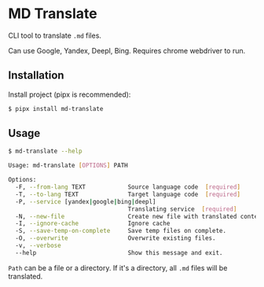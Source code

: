 # MD Translate

CLI tool to translate `.md` files.

Can use Google, Yandex, Deepl, Bing. Requires chrome webdriver to run.

## Installation

Install project (pipx is recommended):

```bash
$ pipx install md-translate
```

## Usage

```bash
$ md-translate --help

Usage: md-translate [OPTIONS] PATH

Options:
  -F, --from-lang TEXT            Source language code  [required]
  -T, --to-lang TEXT              Target language code  [required]
  -P, --service [yandex|google|bing|deepl]
                                  Translating service  [required]
  -N, --new-file                  Create new file with translated content
  -I, --ignore-cache              Ignore cache
  -S, --save-temp-on-complete     Save temp files on complete.
  -O, --overwrite                 Overwrite existing files.
  -v, --verbose
  --help                          Show this message and exit.
```

`Path` can be a file or a directory. If it's a directory, all `.md` files will be translated.
